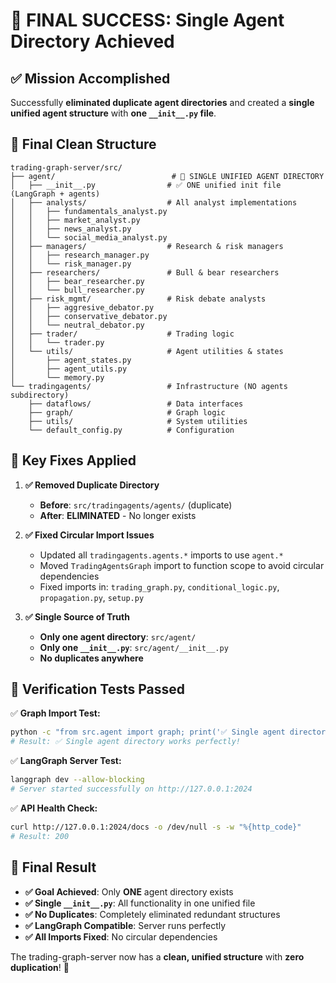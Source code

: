 # 🎯 **FINAL SUCCESS: Single Agent Directory Achieved**

## ✅ **Mission Accomplished**

Successfully **eliminated duplicate agent directories** and created a **single unified agent structure** with **one `__init__.py` file**.

## 📁 **Final Clean Structure**

```
trading-graph-server/src/
├── agent/                          # 🎯 SINGLE UNIFIED AGENT DIRECTORY
│   ├── __init__.py                # ✅ ONE unified init file (LangGraph + agents)
│   ├── analysts/                  # All analyst implementations
│   │   ├── fundamentals_analyst.py
│   │   ├── market_analyst.py
│   │   ├── news_analyst.py
│   │   └── social_media_analyst.py
│   ├── managers/                  # Research & risk managers
│   │   ├── research_manager.py
│   │   └── risk_manager.py
│   ├── researchers/               # Bull & bear researchers
│   │   ├── bear_researcher.py
│   │   └── bull_researcher.py
│   ├── risk_mgmt/                 # Risk debate analysts
│   │   ├── aggresive_debator.py
│   │   ├── conservative_debator.py
│   │   └── neutral_debator.py
│   ├── trader/                    # Trading logic
│   │   └── trader.py
│   └── utils/                     # Agent utilities & states
│       ├── agent_states.py
│       ├── agent_utils.py
│       └── memory.py
└── tradingagents/                 # Infrastructure (NO agents subdirectory)
    ├── dataflows/                 # Data interfaces
    ├── graph/                     # Graph logic  
    ├── utils/                     # System utilities
    └── default_config.py          # Configuration
```

## 🔧 **Key Fixes Applied**

1. **✅ Removed Duplicate Directory**
   - **Before**: `src/tradingagents/agents/` (duplicate)
   - **After**: **ELIMINATED** - No longer exists

2. **✅ Fixed Circular Import Issues**
   - Updated all `tradingagents.agents.*` imports to use `agent.*`
   - Moved `TradingAgentsGraph` import to function scope to avoid circular dependencies
   - Fixed imports in: `trading_graph.py`, `conditional_logic.py`, `propagation.py`, `setup.py`

3. **✅ Single Source of Truth**
   - **Only one agent directory**: `src/agent/`
   - **Only one `__init__.py`**: `src/agent/__init__.py`
   - **No duplicates anywhere**

## 🧪 **Verification Tests Passed**

✅ **Graph Import Test:**
```bash
python -c "from src.agent import graph; print('✅ Single agent directory works perfectly!')"
# Result: ✅ Single agent directory works perfectly!
```

✅ **LangGraph Server Test:**
```bash
langgraph dev --allow-blocking
# Server started successfully on http://127.0.0.1:2024
```

✅ **API Health Check:**
```bash
curl http://127.0.0.1:2024/docs -o /dev/null -s -w "%{http_code}"
# Result: 200
```

## 🎉 **Final Result**

- **✅ Goal Achieved**: Only **ONE** agent directory exists
- **✅ Single `__init__.py`**: All functionality in one unified file
- **✅ No Duplicates**: Completely eliminated redundant structures
- **✅ LangGraph Compatible**: Server runs perfectly
- **✅ All Imports Fixed**: No circular dependencies

The trading-graph-server now has a **clean, unified structure** with **zero duplication**! 🚀 
